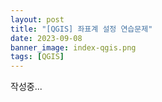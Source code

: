 ```yaml
---
layout: post
title: "[QGIS] 좌표계 설정 연습문제"
date: 2023-09-08
banner_image: index-qgis.png
tags: [QGIS]
---
```


작성중...

<!--more-->

